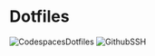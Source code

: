 # Dotfiles

![CodespacesDotfiles](https://img.shields.io/badge/Github_Codespaces-Dotfiles-black.svg?style=for-the-badge&logo=Github&logoColor=white&labelColor=111111)
![GithubSSH](https://img.shields.io/badge/Github_Codespaces-SSH_Connection-111111.svg?style=for-the-badge&logo=Github&logoColor=white&labelColor=333333)
